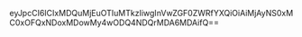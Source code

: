 eyJpcCI6ICIxMDQuMjEuOTIuMTkzIiwgInVwZGF0ZWRfYXQiOiAiMjAyNS0xMC0xOFQxNDoxMDowMy4wODQ4NDQrMDA6MDAifQ==